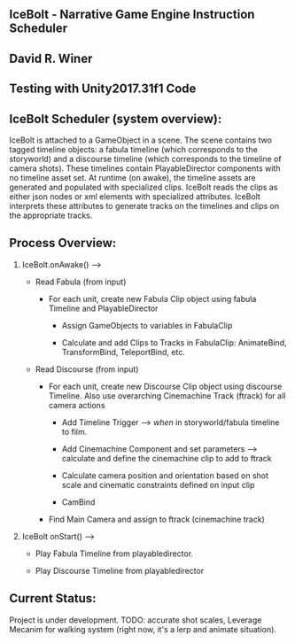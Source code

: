 IceBolt - Narrative Game Engine Instruction Scheduler
---

David R. Winer
---

Testing with Unity2017.31f1 Code
---


IceBolt Scheduler (system overview):
---

IceBolt is attached to a GameObject in a scene. The scene contains two tagged timeline objects: a fabula timeline (which corresponds to the storyworld) and a discourse timeline (which corresponds to the timeline of camera shots). These timelines contain PlayableDirector components with no timeline asset set.
At runtime (on awake), the timeline assets are generated and populated with specialized clips. IceBolt reads the clips as either json nodes or xml elements with specialized attributes. IceBolt interprets these attributes to generate tracks on the timelines and clips on the appropriate tracks.


Process Overview:
---

1. IceBolt.onAwake() --> 
	* Read Fabula (from input)

		* For each unit, create new Fabula Clip object using fabula Timeline and PlayableDirector
			
			* Assign GameObjects to variables in FabulaClip
			
			* Calculate and add Clips to Tracks in FabulaClip: AnimateBind, TransformBind, TeleportBind, etc. 

	* Read Discourse (from input)

		* For each unit, create new Discourse Clip object using discourse Timeline. Also use overarching Cinemachine Track (ftrack) for all camera actions

			* Add Timeline Trigger --> _when_ in storyworld/fabula timeline to film. 

			* Add Cinemachine Component and set parameters --> calculate and define the cinemachine clip to add to ftrack

			* Calculate camera position and orientation based on shot scale and cinematic constraints defined on input clip

			* CamBind

		* Find Main Camera and assign to ftrack (cinemachine track)

2. IceBolt onStart() -->

	* Play Fabula Timeline from playabledirector.

	* Play Discourse Timeline from playabledirector


Current Status:
---

Project is under development. TODO: accurate shot scales, Leverage Mecanim for walking system (right now, it's a lerp and animate situation).
